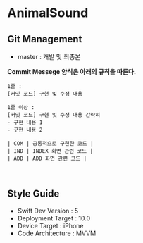 # AnimalSound

## Git Management

- master : 개발 및 최종본

**Commit Messege 양식은 아래의 규칙을 따른다.**  

```
1줄 : 
[커밋 코드] 구현 및 수정 내용

1줄 이상 : 
[커밋 코드] 구현 및 수정 내용 간략히
- 구현 내용 1
- 구현 내용 2

| COM | 공통적으로 구현한 코드 |
| IND | INDEX 화면 관련 코드 |
| ADD | ADD 화면 관련 코드 |
```
<br>

## Style Guide

- Swift Dev Version : 5
- Deployment Target : 10.0
- Device Target : iPhone
- Code Architecture : MVVM
